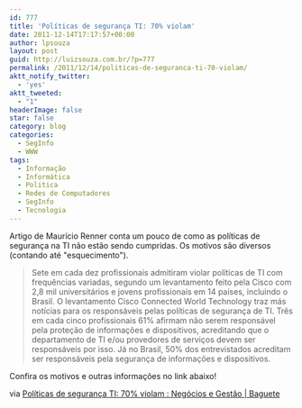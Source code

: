 ```yaml
---
id: 777
title: 'Políticas de segurança TI: 70% violam'
date: 2011-12-14T17:17:57+00:00
author: lpsouza
layout: post
guid: http://luizsouza.com.br/?p=777
permalink: /2011/12/14/politicas-de-seguranca-ti-70-violam/
aktt_notify_twitter:
  - 'yes'
aktt_tweeted:
  - "1"
headerImage: false
star: false
category: blog
categories:
  - SegInfo
  - WWW
tags:
  - Informação
  - Informática
  - Politica
  - Redes de Computadores
  - SegInfo
  - Tecnologia
---
```

Artigo de Maurício Renner conta um pouco de como as políticas de segurança na TI não estão sendo cumpridas. Os motivos são diversos (contando até "esquecimento").

> Sete em cada dez profissionais admitiram violar políticas de TI com frequências variadas, segundo um levantamento feito pela Cisco com 2,8 mil universitários e jovens profissionais em 14 países, incluindo o Brasil. O levantamento Cisco Connected World Technology traz más notícias para os responsáveis pelas políticas de segurança de TI. Três em cada cinco profissionais 61% afirmam não serem responsável pela proteção de informações e dispositivos, acreditando que o departamento de TI e/ou provedores de serviços devem ser responsáveis por isso. Já no Brasil, 50% dos entrevistados acreditam ser responsáveis pela segurança de informações e dispositivos.

Confira os motivos e outras informações no link abaixo!

via [Políticas de segurança TI: 70% violam : Negócios e Gestão | Baguete](http://www.baguete.com.br/noticias/negocios-e-gestao/14/12/2011/politicas-de-seguranca-ti-70-violam)
